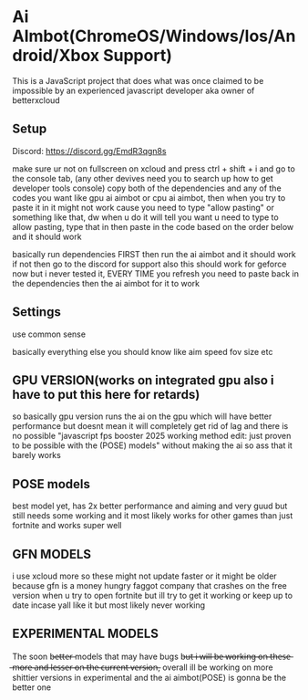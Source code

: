 # Ai AImbot(ChromeOS/Windows/Ios/Android/Xbox Support)

This is a JavaScript project that does what was once claimed to be impossible by an experienced javascript developer aka owner of betterxcloud
## Setup
Discord: https://discord.gg/EmdR3qgn8s

make sure ur not on fullscreen on xcloud and press ctrl + shift + i and go to the console tab,           (any other devives need you to search up how to get developer tools console)
copy both of the dependencies and any of the codes you want like gpu ai aimbot or cpu ai aimbot, then when you try to paste it in it might not work cause you need to type "allow pasting" or something like that, dw when u do it will tell you want u need to type to allow pasting, type that in then paste in the code based on the order below and it should work

basically run dependencies FIRST then run the ai aimbot and it should work if not then go to the discord for support
also this should work for geforce now but i never tested it, EVERY TIME you refresh you need to paste back in the dependencies then the ai aimbot for it to work


## Settings

use common sense

basically everything else you should know like aim speed fov size etc

## GPU VERSION(works on integrated gpu also i have to put this here for retards)

so basically gpu version runs the ai on the gpu which will have better performance but doesnt mean it will completely get rid of lag and there is no possible "javascript fps booster 2025 working method edit: just proven to be possible with the (POSE) models" without making the ai so ass that it barely works


## POSE models

best model yet, has 2x better performance and aiming and very guud but still needs some working and it most likely works for other games than just fortnite and works super well


## GFN MODELS

i use xcloud more so these might not update faster or it might be older because gfn is a money hungry faggot company that crashes on the free version when u try to open fortnite but ill try to get it working or keep up to date incase yall like it but most likely never working

## EXPERIMENTAL MODELS

The soon b̶e̶t̶t̶e̶r̶ models that may have bugs b̶u̶t̶ ̶i̶ ̶w̶i̶l̶l̶ ̶b̶e̶ ̶w̶o̶r̶k̶i̶n̶g̶ ̶o̶n̶ ̶t̶h̶e̶s̶e̶ ̶m̶o̶r̶e̶ ̶a̶n̶d̶ ̶l̶e̶s̶s̶e̶r̶ ̶o̶n̶ ̶t̶h̶e̶ ̶c̶u̶r̶r̶e̶n̶t̶ ̶v̶e̶r̶s̶i̶o̶n̶, overall ill be working on more shittier versions in experimental and the ai aimbot(POSE) is gonna be the better one
